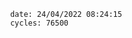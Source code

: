 

                date: 24/04/2022 08:24:15
                cycles: 76500

                         
